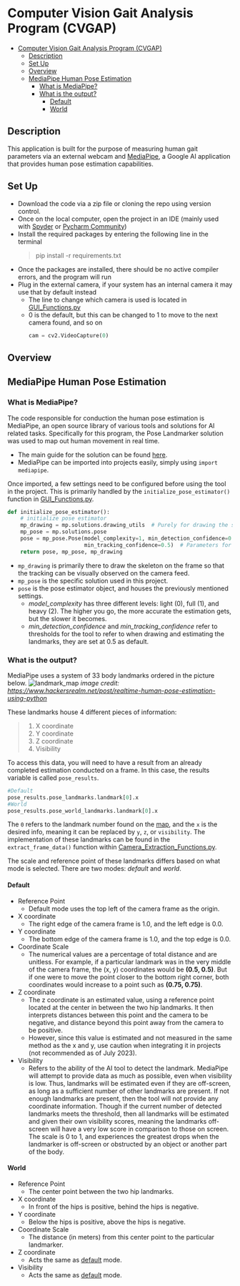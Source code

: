 # Computer Vision Gait Analysis Program (CVGAP)

- [Computer Vision Gait Analysis Program (CVGAP)](#computer-vision-gait-analysis-program-cvgap)
  - [Description](#description)
  - [Set Up](#set-up)
  - [Overview](#overview)
  - [MediaPipe Human Pose Estimation](#mediapipe-human-pose-estimation)
    - [What is MediaPipe?](#what-is-mediapipe)
    - [What is the output?](#what-is-the-output)
      - [Default](#default)
      - [World](#world)

## Description
This application is built for the purpose of measuring human gait parameters via an external webcam and [MediaPipe](https://github.com/google/mediapipe), a Google AI application that provides human pose estimation capabilities.

## Set Up
- Download the code via a zip file or cloning the repo using version control.
- Once on the local computer, open the project in an IDE (mainly used with [Spyder](https://www.spyder-ide.org/) or [Pycharm Community](https://www.jetbrains.com/pycharm/download/?section=windows))
- Install the required packages by entering the following line in the terminal
    >pip install -r requirements.txt
- Once the packages are installed, there should be no active compiler errors, and the program will run
- Plug in the external camera, if your system has an internal camera it may use that by default instead
    - The line to change which camera is used is located in [GUI_Functions.py](https://github.com/Eli-Bro/CV-Gait-Analysis-SU2023/blob/master/GUI_Functions.py)
    - 0 is the default, but this can be changed to 1 to move to the next camera found, and so on
      ```python
      cam = cv2.VideoCapture(0)
      ```

## Overview

## MediaPipe Human Pose Estimation
### What is MediaPipe?
The code responsible for conduction the human pose estimation is MediaPipe, an open source library of various tools and solutions for AI related tasks. Specifically for this program, the Pose Landmarker solution was used to map out human movement in real time.
- The main guide for the solution can be found [here](https://developers.google.com/mediapipe/solutions/vision/pose_landmarker).
- MediaPipe can be imported into projects easily, simply using ```import mediapipe```.

Once imported, a few settings need to be configured before using the tool in the project. This is primarily handled by the ```initialize_pose_estimator()``` function in [GUI_Functions.py](https://github.com/Eli-Bro/CV-Gait-Analysis-SU2023/blob/master/GUI_Functions.py).

```python
def initialize_pose_estimator():
    # initialize pose estimator
    mp_drawing = mp.solutions.drawing_utils  # Purely for drawing the skeleton on the video
    mp_pose = mp.solutions.pose
    pose = mp_pose.Pose(model_complexity=1, min_detection_confidence=0.5,
                        min_tracking_confidence=0.5)  # Parameters for the pose detection
    return pose, mp_pose, mp_drawing
```
- ```mp_drawing``` is primarily there to draw the skeleton on the frame so that the tracking can be visually observed on the camera feed.
- ```mp_pose``` is the specific solution used in this project.
- ```pose``` is the pose estimator object, and houses the previously mentioned settings. 
  - *model_complexity* has three different levels: light (0), full (1), and heavy (2). The higher you go, the more accurate the estimation gets, but the slower it becomes.
  - *min_detection_confidence* and *min_tracking_confidence* refer to thresholds for the tool to refer to when drawing and estimating the landmarks, they are set at 0.5 as default.  

### What is the output?
MediaPipe uses a system of 33 body landmarks ordered in the picture below. 
![landmark_map](https://github.com/Eli-Bro/CV-Gait-Analysis-SU2023/assets/78119596/b3658576-ff2e-4405-a896-31fda46dbaad)
*image credit: https://www.hackersrealm.net/post/realtime-human-pose-estimation-using-python*

These landmarks house 4 different pieces of information:
>1. X coordinate
>2. Y coordinate
>3. Z coordinate
>4. Visibility

To access this data, you will need to have a result from an already completed estimation conducted on a frame. In this case, the results variable is called ```pose_results```. 
```python
#Default
pose_results.pose_landmarks.landmark[0].x
#World
pose_results.pose_world_landmarks.landmark[0].x
```
The ```0``` refers to the landmark number found on the [map](#what-is-the-output), and the ```x``` is the desired info, meaning it can be replaced by ```y```, ```z```, or ```visibility```. The implementation of these landmarks can be found in the ```extract_frame_data()``` function within [Camera_Extraction_Functions.py](https://github.com/Eli-Bro/CV-Gait-Analysis-SU2023/blob/master/Camera_Extraction_Functions.py). 

The scale and reference point of these landmarks differs based on what mode is selected. There are two modes: *default* and *world*.

#### Default
- Reference Point
  - Default mode uses the top left of the camera frame as the origin.
- X coordinate
  - The right edge of the camera frame is 1.0, and the left edge is 0.0.
- Y coordinate
  - The bottom edge of the camera frame is 1.0, and the top edge is 0.0.
- Coordinate Scale
  - The numerical values are a percentage of total distance and are unitless. For example, if a particular landmark was in the very middle of the camera frame, the (x, y) coordinates would be **(0.5, 0.5)**. But if one were to move the point closer to the bottom right corner, both coordinates would increase to a point such as **(0.75, 0.75)**.
- Z coordinate
  - The z coordinate is an estimated value, using a reference point located at the center in between the two hip landmarks. It then interprets distances between this point and the camera to be negative, and distance beyond this point away from the camera to be positive.
  - However, since this value is estimated and not measured in the same method as the x and y, use caution when integrating it in projects (not recommended as of July 2023).
- Visibility
  - Refers to the ability of the AI tool to detect the landmark. MediaPipe will attempt to provide data as much as possible, even when visibility is low. Thus, landmarks will be estimated even if they are off-screen, as long as a sufficient number of other landmarks are present. If not enough landmarks are present, then the tool will not provide any coordinate information. Though if the current number of detected landmarks meets the threshold, then all landmarks will be estimated and given their own visibility scores, meaning the landmarks off-screen will have a very low score in comparison to those on screen. The scale is 0 to 1, and experiences the greatest drops when the landmarker is off-screen or obstructed by an object or another part of the body.

#### World
- Reference Point
  - The center point between the two hip landmarks.
- X coordinate
  - In front of the hips is positive, behind the hips is negative.
- Y coordinate
  - Below the hips is positive, above the hips is negative.
- Coordinate Scale
  - The distance (in meters) from this center point to the particular landmarker.
- Z coordinate
  - Acts the same as [default](#default) mode.
- Visibility
  - Acts the same as [default](#default) mode. 


